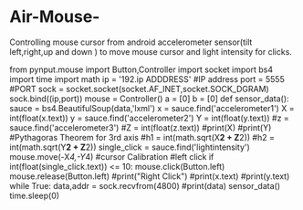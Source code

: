 # Air-Mouse-
 Controlling mouse cursor from android accelerometer sensor(tilt left,right,up and down ) to move mouse cursor and light intensity for clicks.



from pynput.mouse import Button,Controller
import socket
import bs4
import time
import math
ip = '192.ip ADDDRESS' #IP address
port = 5555 #PORT
sock = socket.socket(socket.AF_INET,socket.SOCK_DGRAM)
sock.bind((ip,port))
mouse = Controller()
a = [0]
b = [0]
def sensor_data():
 sauce = bs4.BeautifulSoup(data,'lxml')
 x = sauce.find('accelerometer1')
 X = int(float(x.text))
 y = sauce.find('accelerometer2')
 Y = int(float(y.text))
 #z = sauce.find('accelerometer3')
 #Z = int(float(z.text))
 #print(X)
 #print(Y)
 #Pythagoras Theorem for 3rd axis
 #h1 = int(math.sqrt(X**2 + Z**2))
 #h2 = int(math.sqrt(Y**2 + Z**2))
 single_click = sauce.find('lightintensity')
 mouse.move(-X*4,-Y*4) #cursor Calibration
 #left click
 if int(float(single_click.text)) <= 10:
 mouse.click(Button.left)
 mouse.release(Button.left)
 #print("Right Click")
 #print(x.text)
 #print(y.text)
while True:
 data,addr = sock.recvfrom(4800)
 #print(data)
 sensor_data()
 time.sleep(0)
